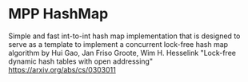 MPP HashMap
===========

Simple and fast int-to-int hash map implementation that is designed to serve 
as a template to implement a concurrent lock-free hash map algorithm by
Hui Gao, Jan Friso Groote, Wim H. Hesselink 
"Lock-free dynamic hash tables with open addressing"
https://arxiv.org/abs/cs/0303011
